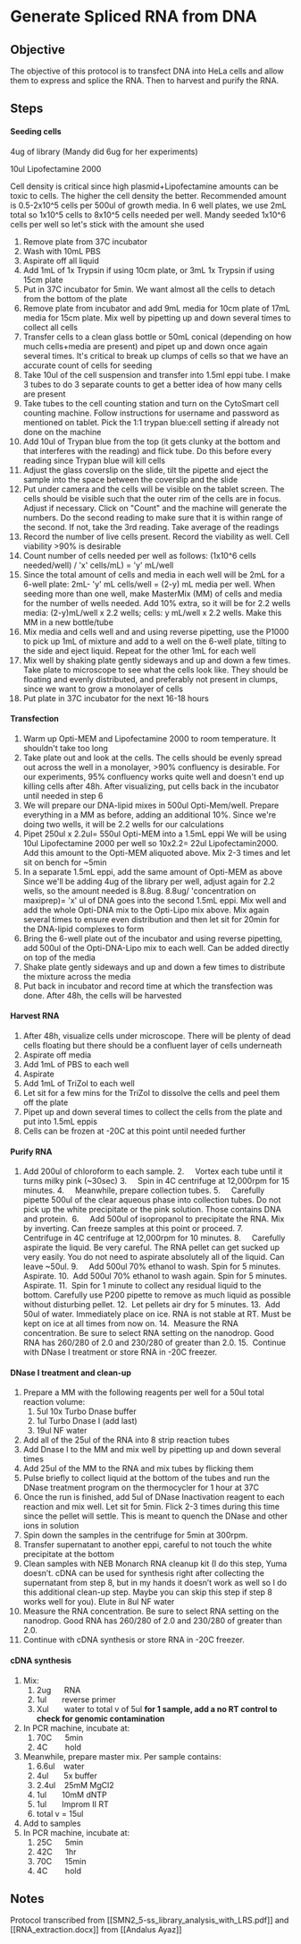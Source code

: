 # Generate Spliced RNA from DNA

## Objective
The objective of this protocol is to transfect DNA into HeLa cells and allow them to express and splice the RNA. Then to harvest and purify the RNA.

## Steps
#### Seeding cells
4ug of library (Mandy did 6ug for her experiments)

10ul Lipofectamine 2000

Cell density is critical since high plasmid+Lipofectamine amounts can be toxic to cells. The higher the cell density the better. Recommended amount is 0.5-2x10^5 cells per 500ul of growth media. In 6 well plates, we use 2mL total so 1x10^5 cells to 8x10^5 cells needed per well. Mandy seeded 1x10^6 cells per well so let's stick with the amount she used

1. Remove plate from 37C incubator
2. Wash with 10mL PBS
3. Aspirate off all liquid
4. Add 1mL of 1x Trypsin if using 10cm plate, or 3mL 1x Trypsin if using 15cm plate
5. Put in 37C incubator for 5min. We want almost all the cells to detach from the bottom of the plate
6. Remove plate from incubator and add 9mL media for 10cm plate of 17mL media for 15cm plate. Mix well by pipetting up and down several times to collect all cells
7. Transfer cells to a clean glass bottle or 50mL conical (depending on how much cells+media are present) and pipet up and down once again several times. It's critical to break up clumps of cells so that we have an accurate count of cells for seeding
8. Take 10ul of the cell suspension and transfer into 1.5ml eppi tube. I make 3 tubes to do 3 separate counts to get a better idea of how many cells are present
9. Take tubes to the cell counting station and turn on the CytoSmart cell counting machine. Follow instructions for username and password as mentioned on tablet. Pick the 1:1 trypan blue:cell setting if already not done on the machine
10. Add 10ul of Trypan blue from the top (it gets clunky at the bottom and that interferes with the reading) and flick tube. Do this before every reading since Trypan blue will kill cells
11. Adjust the glass coverslip on the slide, tilt the pipette and eject the sample into the space between the coverslip and the slide
12. Put under camera and the cells will be visible on the tablet screen. The cells should be visible such that the outer rim of the cells are in focus. Adjust if necessary. Click on "Count" and the machine will generate the numbers. Do the second reading to make sure that it is within range of the second. If not, take the 3rd reading. Take average of the readings
13. Record the number of live cells present. Record the viability as well. Cell viability >90% is desirable
14. Count number of cells needed per well as follows: (1x10^6 cells needed/well) / 'x' cells/mL) = 'y' mL/well
15. Since the total amount of cells and media in each well will be 2mL for a 6-well plate: 2mL- 'y' mL cells/well = (2-y) mL media per well. When seeding more than one well, make MasterMix (MM) of cells and media for the number of wells needed. Add 10% extra, so it will be for 2.2 wells media: (2-y)mL/well x 2.2 wells; cells: y mL/well x 2.2 wells. Make this MM in a new bottle/tube
16. Mix media and cells well and and using reverse pipetting, use the P1000 to pick up 1mL of mixture and add to a well on the 6-well plate, tilting to the side and eject liquid. Repeat for the other 1mL for each well
17. Mix well by shaking plate gently sideways and up and down a few times. Take plate to microscope to see what the cells look like. They should be floating and evenly distributed, and preferably not present in clumps, since we want to grow a monolayer of cells
18. Put plate in 37C incubator for the next 16-18 hours

#### Transfection
1. Warm up Opti-MEM and Lipofectamine 2000 to room temperature. It shouldn't take too long
2. Take plate out and look at the cells. The cells should be evenly spread out across the well in a monolayer, >90% confluency is desirable. For our experiments, 95% confluency works quite well and doesn't end up killing cells after 48h. After visualizing, put cells back in the incubator until needed in step 6
3. We will prepare our DNA-lipid mixes in 500ul Opti-Mem/well. Prepare everything in a MM as before, adding an additional 10%. Since we're doing two wells, it will be 2.2 wells for our calculations
4. Pipet 250ul x 2.2ul= 550ul Opti-MEM into a 1.5mL eppi We will be using 10ul Lipofectamine 2000 per well so 10x2.2= 22ul Lipofectamin2000. Add this amount to the Opti-MEM aliquoted above. Mix 2-3 times and let sit on bench for ~5min
5. In a separate 1.5mL eppi, add the same amount of Opti-MEM as above Since we'll be adding 4ug of the library per well, adjust again for 2.2 wells, so the amount needed is 8.8ug. 8.8ug/ 'concentration on maxiprep)= 'x' ul of DNA goes into the second 1.5mL eppi. Mix well and add the whole Opti-DNA mix to the Opti-Lipo mix above. Mix again several times to ensure even distribution and then let sit for 20min for the DNA-lipid complexes to form
6. Bring the 6-well plate out of the incubator and using reverse pipetting, add 500ul of the Opti-DNA-Lipo mix to each well. Can be added directly on top of the media
7. Shake plate gently sideways and up and down a few times to distribute the mixture across the media
8. Put back in incubator and record time at which the transfection was done. After 48h, the cells will be harvested

#### Harvest RNA
1. After 48h, visualize cells under microscope. There will be plenty of dead cells floating but there should be a confluent layer of cells underneath
2. Aspirate off media
3. Add 1mL of PBS to each well
4. Aspirate
5. Add 1mL of TriZol to each well
6. Let sit for a few mins for the TriZol to dissolve the cells and peel them off the plate
7. Pipet up and down several times to collect the cells from the plate and put into 1.5mL eppis
8. Cells can be frozen at -20C at this point until needed further

#### Purify RNA
1. Add 200ul of chloroform to each sample.
2.     Vortex each tube until it turns milky pink (~30sec)
3.     Spin in 4C centrifuge at 12,000rpm for 15 minutes.
4.     Meanwhile, prepare collection tubes.
5.     Carefully pipette 500ul of the clear aqueous phase into collection tubes. Do not pick up the white precipitate or the pink solution. Those contains DNA and protein. 
6.     Add 500ul of isopropanol to precipitate the RNA. Mix by inverting. Can freeze samples at this point or proceed.
7.     Centrifuge in 4C centrifuge at 12,000rpm for 10 minutes.
8.     Carefully aspirate the liquid. Be very careful. The RNA pellet can get sucked up very easily. You do not need to aspirate absolutely all of the liquid. Can leave ~50ul.
9.     Add 500ul 70% ethanol to wash. Spin for 5 minutes. Aspirate.
10.  Add 500ul 70% ethanol to wash again. Spin for 5 minutes. Aspirate.
11.  Spin for 1 minute to collect any residual liquid to the bottom. Carefully use P200 pipette to remove as much liquid as possible without disturbing pellet.
12.  Let pellets air dry for 5 minutes.
13.  Add 50ul of water. Immediately place on ice. RNA is not stable at RT. Must be kept on ice at all times from now on.
14.  Measure the RNA concentration. Be sure to select RNA setting on the nanodrop. Good RNA has 260/280 of 2.0 and 230/280 of greater than 2.0.
15.  Continue with DNase I treatment or store RNA in -20C freezer.

#### DNase I treatment and clean-up
1. Prepare a MM with the following reagents per well for a 50ul total reaction volume:
	1. 5ul 10x Turbo Dnase buffer
	2. 1ul Turbo Dnase I (add last)
	3. 19ul NF water
2. Add all of the 25ul of the RNA into 8 strip reaction tubes
3. Add Dnase I to the MM and mix well by pipetting up and down several times
4. Add 25ul of the MM to the RNA and mix tubes by flicking them
5. Pulse briefly to collect liquid at the bottom of the tubes and run the DNase treatment program on the thermocycler for 1 hour at 37C
6. Once the run is finished, add 5ul of DNase Inactivation reagent to each reaction and mix well. Let sit for 5min. Flick 2-3 times during this time since the pellet will settle. This is meant to quench the DNase and other ions in solution
7. Spin down the samples in the centrifuge for 5min at 300rpm.
8. Transfer supernatant to another eppi, careful to not touch the white precipitate at the bottom
9. Clean samples with NEB Monarch RNA cleanup kit (I do this step, Yuma doesn’t. cDNA can be used for synthesis right after collecting the supernatant from step 8, but in my hands it doesn’t work as well so I do this additional clean-up step. Maybe you can skip this step if step 8 works well for you). Elute in 8ul NF water
10. Measure the RNA concentration. Be sure to select RNA setting on the nanodrop. Good RNA has 260/280 of 2.0 and 230/280 of greater than 2.0.
11. Continue with cDNA synthesis or store RNA in -20C freezer.

#### cDNA synthesis
1. Mix:
	1. 2ug      RNA
	2. 1ul       reverse primer
	3. Xul       water to total v of 5ul
	**for 1 sample, add a no RT control to check for genomic contamination**
2. In PCR machine, incubate at:
	1. 70C      5min
	2. 4C        hold
3. Meanwhile, prepare master mix. Per sample contains:
	1. 6.6ul    water
	2. 4ul       5x buffer
	3. 2.4ul    25mM MgCl2
	4. 1ul       10mM dNTP
	5. 1ul       Improm II RT               
	6. total v = 15ul
4. Add to samples
5. In PCR machine, incubate at:
	1. 25C      5min
	2. 42C      1hr
	3. 70C      15min
	4. 4C        hold

## Notes
Protocol transcribed from [[SMN2_5-ss_library_analysis_with_LRS.pdf]] and [[RNA_extraction.docx]] from [[Andalus Ayaz]]